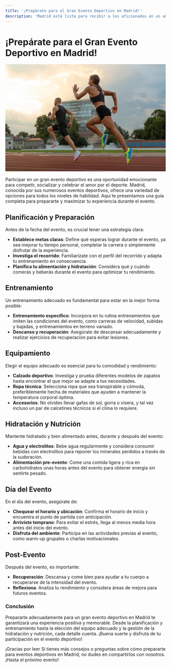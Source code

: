 ```yaml
---
title: '¡Prepárate para el Gran Evento Deportivo en Madrid!'
description: 'Madrid está lista para recibir a los aficionados en un año repleto de eventos deportivos de gran calibre'
---
```


# ¡Prepárate para el Gran Evento Deportivo en Madrid!

![Prepárate para el Gran Evento Deportivo en Madrid](/img/blogs/deporte-blog.jpg)

Participar en un gran evento deportivo es una oportunidad emocionante para competir, socializar y celebrar el amor por el deporte. Madrid, conocida por sus numerosos eventos deportivos, ofrece una variedad de opciones para todos los niveles de habilidad. Aquí te presentamos una guía completa para prepararte y maximizar tu experiencia durante el evento.

## Planificación y Preparación

Antes de la fecha del evento, es crucial tener una estrategia clara:

- **Establece metas claras**: Define qué esperas lograr durante el evento, ya sea mejorar tu tiempo personal, completar la carrera o simplemente disfrutar de la experiencia.
- **Investiga el recorrido**: Familiarízate con el perfil del recorrido y adapta tu entrenamiento en consecuencia.
- **Planifica tu alimentación y hidratación**: Considera qué y cuándo comerás y beberás durante el evento para optimizar tu rendimiento.

## Entrenamiento

Un entrenamiento adecuado es fundamental para estar en la mejor forma posible:

- **Entrenamiento específico**: Incorpora en tu rutina entrenamientos que imiten las condiciones del evento, como carreras de velocidad, subidas y bajadas, y entrenamientos en terreno variado.
- **Descanso y recuperación**: Asegúrate de descansar adecuadamente y realizar ejercicios de recuperación para evitar lesiones.

## Equipamiento

Elegir el equipo adecuado es esencial para tu comodidad y rendimiento:

- **Calzado deportivo**: Investiga y prueba diferentes modelos de zapatos hasta encontrar el que mejor se adapte a tus necesidades.
- **Ropa técnica**: Selecciona ropa que sea transpirable y cómoda, preferiblemente hecha de materiales que ayuden a mantener la temperatura corporal óptima.
- **Accesorios**: No olvides llevar gafas de sol, gorra o visera, y tal vez incluso un par de calcetines técnicos si el clima lo requiere.

## Hidratación y Nutrición

Mantente hidratado y bien alimentado antes, durante y después del evento:

- **Agua y electrolitos**: Bebe agua regularmente y considera consumir bebidas con electrolitos para reponer los minerales perdidos a través de la sudoración.
- **Alimentación pre-evento**: Come una comida ligera y rica en carbohidratos unas horas antes del evento para obtener energía sin sentirte pesado.

## Día del Evento

En el día del evento, asegúrate de:

- **Chequear el horario y ubicación**: Confirma el horario de inicio y encuentra el punto de partida con anticipación.
- **Arriviste temprano**: Para evitar el estrés, llega al menos media hora antes del inicio del evento.
- **Disfruta del ambiente**: Participa en las actividades previas al evento, como warm-up grupales o charlas motivacionales.

## Post-Evento

Después del evento, es importante:

- **Recuperación**: Descansa y come bien para ayudar a tu cuerpo a recuperarse de la intensidad del evento.
- **Reflexiona**: Analiza tu rendimiento y considera áreas de mejora para futuros eventos.

### Conclusión

Prepararte adecuadamente para un gran evento deportivo en Madrid te garantizará una experiencia positiva y memorable. Desde la planificación y entrenamiento hasta la elección del equipo adecuado y la gestión de la hidratación y nutrición, cada detalle cuenta. ¡Buena suerte y disfruta de tu participación en el evento deportivo!

¡Gracias por leer Si tienes más consejos o preguntas sobre cómo prepararte para eventos deportivos en Madrid, no dudes en compartirlos con nosotros. ¡Hasta el próximo evento!
